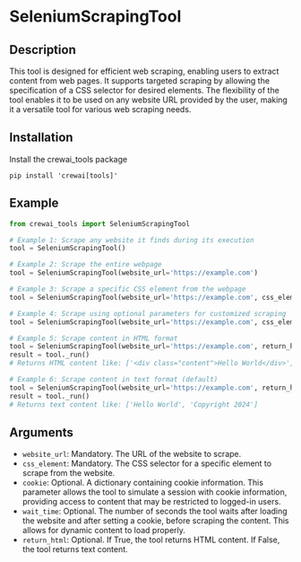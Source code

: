 # SeleniumScrapingTool

## Description
This tool is designed for efficient web scraping, enabling users to extract content from web pages. It supports targeted scraping by allowing the specification of a CSS selector for desired elements. The flexibility of the tool enables it to be used on any website URL provided by the user, making it a versatile tool for various web scraping needs.

## Installation
Install the crewai_tools package
```
pip install 'crewai[tools]'
```

## Example
```python
from crewai_tools import SeleniumScrapingTool

# Example 1: Scrape any website it finds during its execution
tool = SeleniumScrapingTool()

# Example 2: Scrape the entire webpage
tool = SeleniumScrapingTool(website_url='https://example.com')

# Example 3: Scrape a specific CSS element from the webpage
tool = SeleniumScrapingTool(website_url='https://example.com', css_element='.main-content')

# Example 4: Scrape using optional parameters for customized scraping
tool = SeleniumScrapingTool(website_url='https://example.com', css_element='.main-content', cookie={'name': 'user', 'value': 'John Doe'})

# Example 5: Scrape content in HTML format
tool = SeleniumScrapingTool(website_url='https://example.com', return_html=True)
result = tool._run()
# Returns HTML content like: ['<div class="content">Hello World</div>', '<div class="footer">Copyright 2024</div>']

# Example 6: Scrape content in text format (default)
tool = SeleniumScrapingTool(website_url='https://example.com', return_html=False)
result = tool._run()
# Returns text content like: ['Hello World', 'Copyright 2024']
```

## Arguments
- `website_url`: Mandatory. The URL of the website to scrape.
- `css_element`: Mandatory. The CSS selector for a specific element to scrape from the website.
- `cookie`: Optional. A dictionary containing cookie information. This parameter allows the tool to simulate a session with cookie information, providing access to content that may be restricted to logged-in users.
- `wait_time`: Optional. The number of seconds the tool waits after loading the website and after setting a cookie, before scraping the content. This allows for dynamic content to load properly.
- `return_html`: Optional. If True, the tool returns HTML content. If False, the tool returns text content.
